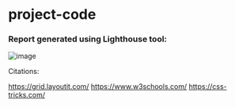 # project-code

### Report generated using Lighthouse tool:

![image](https://user-images.githubusercontent.com/17617465/110220511-200c7100-7eec-11eb-92a7-cde46372fe9f.png)

Citations:

https://grid.layoutit.com/
https://www.w3schools.com/
https://css-tricks.com/
